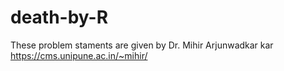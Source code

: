 # death-by-R
These problem staments are given by Dr. Mihir Arjunwadkar  kar https://cms.unipune.ac.in/~mihir/
